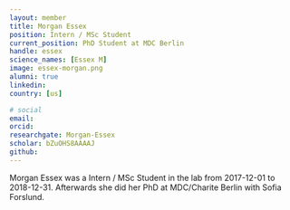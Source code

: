 ```yaml
---
layout: member
title: Morgan Essex
position: Intern / MSc Student
current_position: PhD Student at MDC Berlin
handle: essex
science_names: [Essex M]
image: essex-morgan.png
alumni: true
linkedin:
country: [us]

# social
email:
orcid:
researchgate: Morgan-Essex
scholar: bZuOHS8AAAAJ
github:
---
```


Morgan Essex was a Intern / MSc Student in the lab from 2017-12-01 to 2018-12-31. Afterwards she did her PhD at MDC/Charite Berlin with Sofia Forslund.
